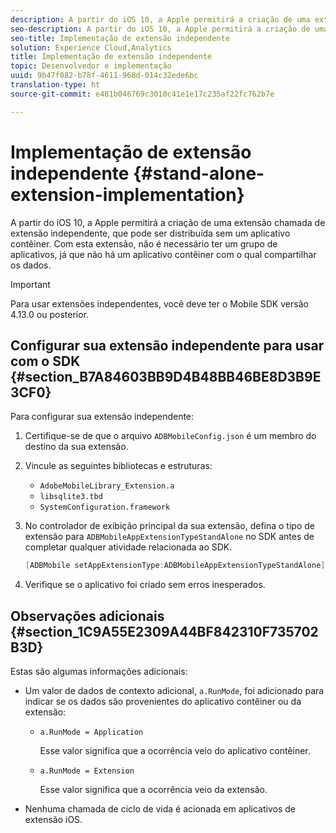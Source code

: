 ```yaml
---
description: A partir do iOS 10, a Apple permitirá a criação de uma extensão chamada de extensão independente, que pode ser distribuída sem um aplicativo contêiner. Com esta extensão, não é necessário ter um grupo de aplicativos, já que não há um aplicativo contêiner com o qual compartilhar os dados.
seo-description: A partir do iOS 10, a Apple permitirá a criação de uma extensão chamada de extensão independente, que pode ser distribuída sem um aplicativo contêiner. Com esta extensão, não é necessário ter um grupo de aplicativos, já que não há um aplicativo contêiner com o qual compartilhar os dados.
seo-title: Implementação de extensão independente
solution: Experience Cloud,Analytics
title: Implementação de extensão independente
topic: Desenvolvedor e implementação
uuid: 9b47f082-b78f-4611-968d-014c32ede6bc
translation-type: ht
source-git-commit: e481b046769c3010c41e1e17c235af22fc762b7e

---
```



# Implementação de extensão independente {#stand-alone-extension-implementation}

A partir do iOS 10, a Apple permitirá a criação de uma extensão chamada de extensão independente, que pode ser distribuída sem um aplicativo contêiner. Com esta extensão, não é necessário ter um grupo de aplicativos, já que não há um aplicativo contêiner com o qual compartilhar os dados.

>[!IMPORTANT]
>
>Para usar extensões independentes, você deve ter o Mobile SDK versão 4.13.0 ou posterior.

## Configurar sua extensão independente para usar com o SDK {#section_B7A84603BB9D4B48BB46BE8D3B9E3CF0}

Para configurar sua extensão independente:

1. Certifique-se de que o arquivo `ADBMobileConfig.json` é um membro do destino da sua extensão.
1. Vincule as seguintes bibliotecas e estruturas:

   * `AdobeMobileLibrary_Extension.a`
   * `libsqlite3.tbd`
   * `SystemConfiguration.framework`

1. No controlador de exibição principal da sua extensão, defina o tipo de extensão para `ADBMobileAppExtensionTypeStandAlone` no SDK antes de completar qualquer atividade relacionada ao SDK.

   ```objective-c
   [ADBMobile setAppExtensionType:ADBMobileAppExtensionTypeStandAlone];
   ```

1. Verifique se o aplicativo foi criado sem erros inesperados.

## Observações adicionais {#section_1C9A55E2309A44BF842310F735702B3D}

Estas são algumas informações adicionais:

* Um valor de dados de contexto adicional, `a.RunMode`, foi adicionado para indicar se os dados são provenientes do aplicativo contêiner ou da extensão:

   * `a.RunMode = Application`

      Esse valor significa que a ocorrência veio do aplicativo contêiner.
   * `a.RunMode = Extension`

      Esse valor significa que a ocorrência veio da extensão.

* Nenhuma chamada de ciclo de vida é acionada em aplicativos de extensão iOS.

